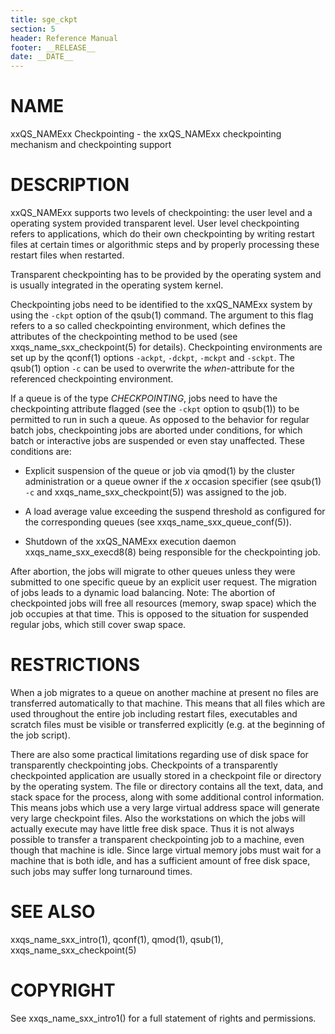 ```yaml
---
title: sge_ckpt
section: 5
header: Reference Manual
footer: __RELEASE__
date: __DATE__
---
```


# NAME

xxQS_NAMExx Checkpointing - the xxQS_NAMExx checkpointing mechanism and checkpointing support

# DESCRIPTION

xxQS_NAMExx supports two levels of checkpointing: the user level and a operating system provided transparent level. 
User level checkpointing refers to applications, which do their own checkpointing by writing restart files at certain 
times or algorithmic steps and by properly processing these restart files when restarted.

Transparent checkpointing has to be provided by the operating system and is usually integrated in the operating 
system kernel. 

Checkpointing jobs need to be identified to the xxQS_NAMExx system by using the `-ckpt` option of the qsub(1) command. 
The argument to this flag refers to a so called checkpointing environment, which defines the attributes of the 
checkpointing method to be used (see xxqs_name_sxx_checkpoint(5) for details). Checkpointing environments are set up by the qconf(1)
options `-ackpt`, `-dckpt`, `-mckpt` and `-sckpt`. The qsub(1) option `-c` can be used to overwrite the *when*-attribute for the referenced checkpointing environment.

If a queue is of the type *CHECKPOINTING*, jobs need to have the checkpointing attribute flagged (see the `-ckpt` 
option to qsub(1)) to be permitted to run in such a queue. As opposed to the behavior for regular batch jobs, 
checkpointing jobs are aborted under conditions, for which batch or interactive jobs are suspended or even stay 
unaffected. These conditions are:

-   Explicit suspension of the queue or job via qmod(1) by the cluster administration or a queue owner if the *x* 
    occasion specifier (see qsub(1) `-c` and xxqs_name_sxx_checkpoint(5)) was assigned to the job.

-   A load average value exceeding the suspend threshold as configured for the corresponding queues (see xxqs_name_sxx_queue_conf(5)).

-   Shutdown of the xxQS_NAMExx execution daemon xxqs_name_sxx_execd8(8) being responsible for the checkpointing job.

After abortion, the jobs will migrate to other queues unless they were submitted to one specific queue by an explicit 
user request. The migration of jobs leads to a dynamic load balancing. Note: The abortion of checkpointed jobs will 
free all resources (memory, swap space) which the job occupies at that time. This is opposed to the 
situation for suspended regular jobs, which still cover swap space.

# RESTRICTIONS

When a job migrates to a queue on another machine at present no files are transferred automatically to that machine.
This means that all files which are used throughout the entire job including restart files, executables and scratch 
files must be visible or transferred explicitly (e.g. at the beginning of the job script).

There are also some practical limitations regarding use of disk space for transparently checkpointing jobs. 
Checkpoints of a transparently checkpointed application are usually stored in a checkpoint file or directory by the 
operating system. The file or directory contains all the text, data, and stack space for the process, along with some
additional control information. This means jobs which use a very large virtual address space will generate very 
large checkpoint files. Also the workstations on which the jobs will actually execute may have little free disk 
space. Thus it is not always possible to transfer a transparent checkpointing job to a machine, even though that 
machine is idle. Since large virtual memory jobs must wait for a machine that is both idle, and has a sufficient 
amount of free disk space, such jobs may suffer long turnaround times.

# SEE ALSO

xxqs_name_sxx_intro(1), qconf(1), qmod(1), qsub(1), xxqs_name_sxx_checkpoint(5) 

# COPYRIGHT

See xxqs_name_sxx_intro1() for a full statement of rights and permissions.
